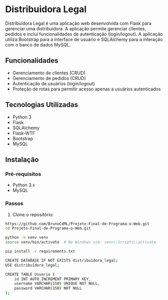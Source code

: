 
# Distribuidora Legal

Distribuidora Legal é uma aplicação web desenvolvida com Flask para gerenciar uma distribuidora. A aplicação permite gerenciar clientes, pedidos e inclui funcionalidades de autenticação (login/logout). A aplicação utiliza Bootstrap para a interface de usuário e SQLAlchemy para a interação com o banco de dados MySQL.

## Funcionalidades

- Gerenciamento de clientes (CRUD)
- Gerenciamento de pedidos (CRUD)
- Autenticação de usuários (login/logout)
- Proteção de rotas para permitir acesso apenas a usuários autenticados

## Tecnologias Utilizadas

- Python 3
- Flask
- SQLAlchemy
- Flask-WTF
- Bootstrap
- MySQL


## Instalação

### Pré-requisitos

- Python 3.x
- MySQL

### Passos

1. Clone o repositório:

```sh
https://github.com/BrunoCdML/Projeto-Final-de-Programa-o-Web.git
cd Projeto-Final-de-Programa-o-Web.git

python -m venv venv
source venv/bin/activate  # No Windows use: venv\\Scripts\\activate

pip install -r requirements.txt

CREATE DATABASE IF NOT EXISTS distribuidora_legal;
USE distribuidora_legal;

CREATE TABLE Usuario (
    id INT AUTO_INCREMENT PRIMARY KEY,
    username VARCHAR(150) UNIQUE NOT NULL,
    password VARCHAR(150) NOT NULL
);



